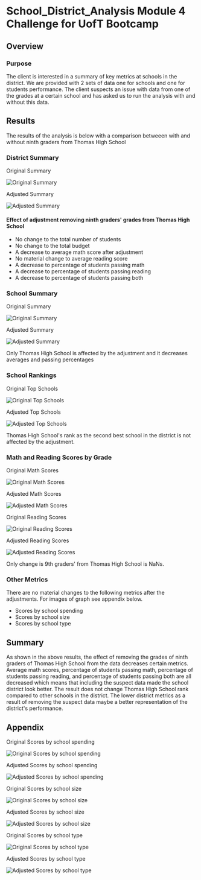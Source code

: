 # School_District_Analysis Module 4 Challenge for UofT Bootcamp

## Overview
### Purpose
The client is interested in a summary of key metrics at schools in the district. We are provided with 2 sets of data one for schools and one for students performance. The client suspects an issue with data from one of the grades at a certain school and has asked us to run the analysis with and without this data.

## Results
The results of the analysis is below with a comparison betweeen with and without ninth graders from Thomas High School

### District Summary

Original Summary

![Original Summary](Resources/district_summary.png)

Adjusted Summary

![Adjusted Summary](Resources/district_summary_adj.png)

#### Effect of adjustment removing ninth graders' grades from Thomas High School

- No change to the total number of students 
- No change to the total budget
- A decrease to average math score after adjustment
- No material change to average reading score
- A decrease to percentage of students passing math
- A decrease to percentage of students passing reading
- A decrease to percentage of students passing both

### School Summary

Original Summary

![Original Summary](Resources/school_summary.png)

Adjusted Summary

![Adjusted Summary](Resources/school_summary_adj.png)

Only Thomas High School is affected by the adjustment and it decreases averages and passing percentages

### School Rankings
Original Top Schools

![Original Top Schools](Resources/top_schools.png)

Adjusted Top Schools

![Adjusted Top Schools](Resources/top_schools_adj.png)

Thomas High School's rank as the second best school in the district is not affected by the adjustment.

### Math and Reading Scores by Grade

Original Math Scores

![Original Math Scores](Resources/math_scores.png)

Adjusted Math Scores

![Adjusted Math Scores](Resources/math_scores_adj.png)

Original Reading Scores

![Original Reading Scores](Resources/reading_scores.png)

Adjusted Reading Scores

![Adjusted Reading Scores](Resources/reading_scores_adj.png)

Only change is 9th graders' from Thomas High School is NaNs.

### Other Metrics

There are no material changes to the following metrics after the adjustments. For images of graph see appendix below.

- Scores by school spending
- Scores by school size
- Scores by school type


## Summary

As shown in the above results, the effect of removing the grades of ninth graders of Thomas High School from the data decreases certain metrics. Average math scores, percentage of students passing math, percentage of students passing reading, and percentage of students passing both are all decreased which means that including the suspect data made the school district look better. The result does not change Thomas High School rank compared to other schools in the district. The lower district metrics as a result of removing the suspect data maybe a better representation of the district's performance.

## Appendix

Original Scores by school spending

![Original Scores by school spending](Resources/spending_summary.png)

Adjusted Scores by school spending

![Adjusted Scores by school spending](Resources/spending_summary_adj.png)

Original Scores by school size

![Original Scores by school size](Resources/scores_by_size.png)

Adjusted Scores by school size

![Adjusted Scores by school size](Resources/scores_by_size_adj.png)

Original Scores by school type

![Original Scores by school type](Resources/type_summary.png)

Adjusted Scores by school type

![Adjusted Scores by school type](Resources/type_summary_adj.png)

